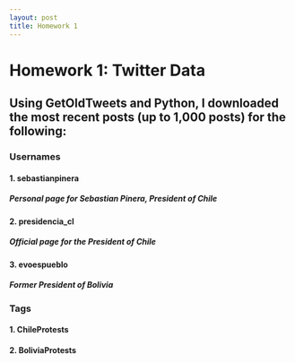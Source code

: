 ```yaml
---
layout: post
title: Homework 1
---
```



# **Homework 1: Twitter Data**
## Using GetOldTweets and Python, I downloaded the most recent posts (up to 1,000 posts) for the following:
### **Usernames**
#### 1. sebastianpinera
##### *Personal page for Sebastian Pinera, President of Chile*
#### 2. presidencia_cl
##### *Official page for the President of Chile*
#### 3. evoespueblo
##### *Former President of Bolivia*
### **Tags**
#### 1. ChileProtests
#### 2. BoliviaProtests
